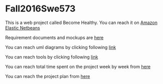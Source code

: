 # Fall2016Swe573

This is a web project called Become Healthy. You can reach it on [Amazon Elastic Netbeans](http://sample-env-1.85dpnqhnda.us-west-2.elasticbeanstalk.com/) 

Requirement documents and mockups are [here](https://github.com/ozanyarci/Fall2016Swe573/wiki/Requirements-Document)

You can reach uml diagrams by clicking following [link](https://github.com/ozanyarci/Fall2016Swe573/wiki/UML-Diagrams)

You can reach tools by clicking following [link](https://github.com/ozanyarci/Fall2016Swe573/wiki/Tools)

You can reach total time spent on the project week by week from [here](https://github.com/ozanyarci/Fall2016Swe573/wiki/Homework-Zero)

You can reach the project plan from [here](https://github.com/ozanyarci/Fall2016Swe573/wiki/Project-plan-of-Health-Tracker)


